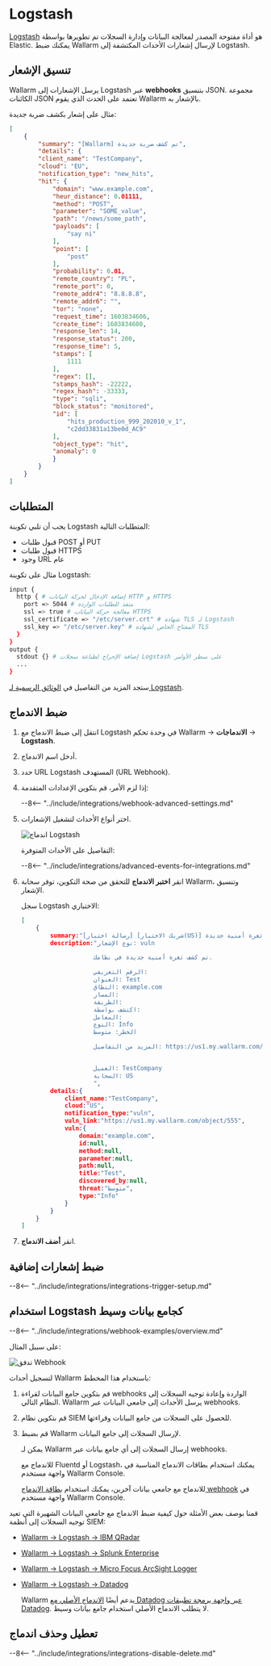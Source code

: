 # Logstash

[Logstash](https://www.elastic.co/logstash) هو أداة مفتوحة المصدر لمعالجة البيانات وإدارة السجلات تم تطويرها بواسطة Elastic. يمكنك ضبط Wallarm لإرسال إشعارات الأحداث المكتشفة إلى Logstash.

## تنسيق الإشعار

Wallarm يرسل الإشعارات إلى Logstash عبر **webhooks** بتنسيق JSON. مجموعة الكائنات JSON تعتمد على الحدث الذي يقوم Wallarm بالإشعار به.

مثال على إشعار بكشف ضربة جديدة:

```json
[
    {
        "summary": "[Wallarm] تم كشف ضربة جديدة",
        "details": {
        "client_name": "TestCompany",
        "cloud": "EU",
        "notification_type": "new_hits",
        "hit": {
            "domain": "www.example.com",
            "heur_distance": 0.01111,
            "method": "POST",
            "parameter": "SOME_value",
            "path": "/news/some_path",
            "payloads": [
                "say ni"
            ],
            "point": [
                "post"
            ],
            "probability": 0.01,
            "remote_country": "PL",
            "remote_port": 0,
            "remote_addr4": "8.8.8.8",
            "remote_addr6": "",
            "tor": "none",
            "request_time": 1603834606,
            "create_time": 1603834608,
            "response_len": 14,
            "response_status": 200,
            "response_time": 5,
            "stamps": [
                1111
            ],
            "regex": [],
            "stamps_hash": -22222,
            "regex_hash": -33333,
            "type": "sqli",
            "block_status": "monitored",
            "id": [
                "hits_production_999_202010_v_1",
                "c2dd33831a13be0d_AC9"
            ],
            "object_type": "hit",
            "anomaly": 0
            }
        }
    }
]
```

## المتطلبات

يجب أن تلبي تكوينة Logstash المتطلبات التالية:

* قبول طلبات POST أو PUT
* قبول طلبات HTTPS
* وجود URL عام

مثال على تكوينة Logstash:

```bash linenums="1"
input {
  http { # إضافة الإدخال لحركة البيانات HTTP و HTTPS
    port => 5044 # منفذ للطلبات الواردة
    ssl => true # معالجة حركة البيانات HTTPS
    ssl_certificate => "/etc/server.crt" # شهادة TLS لـ Logstash
    ssl_key => "/etc/server.key" # المفتاح الخاص لشهادة TLS
  }
}
output {
  stdout {} # إضافة الإخراج لطباعة سجلات Logstash على سطر الأوامر
  ...
}
```

ستجد المزيد من التفاصيل في [الوثائق الرسمية لـ Logstash](https://www.elastic.co/guide/en/logstash/current/configuration-file-structure.html).

## ضبط الاندماج

1. انتقل إلى ضبط الاندماج مع Logstash في وحدة تحكم Wallarm → **الاندماجات** → **Logstash**.
1. أدخل اسم الاندماج.
1. حدد URL Logstash المستهدف (URL Webhook).
1. إذا لزم الأمر، قم بتكوين الإعدادات المتقدمة:

    --8<-- "../include/integrations/webhook-advanced-settings.md"
1. اختر أنواع الأحداث لتشغيل الإشعارات.

    ![اندماج Logstash](../../../images/user-guides/settings/integrations/add-logstash-integration.png)

    التفاصيل على الأحداث المتوفرة:

    --8<-- "../include/integrations/advanced-events-for-integrations.md"

1. انقر **اختبر الاندماج** للتحقق من صحة التكوين، توفر سحابة Wallarm، وتنسيق الإشعار.

    سجل Logstash الاختباري:

    ```json
    [
        {
            summary:"[رسالة اختبار] [شريك الاختبار(US)] تم كشف ثغرة أمنية جديدة",
            description:"نوع الإشعار: vuln

                        تم كشف ثغرة أمنية جديدة في نظامك.

                        الرقم التعريفي: 
                        العنوان: Test
                        النطاق: example.com
                        المسار: 
                        الطريقة: 
                        اكتشف بواسطة: 
                        المعامل: 
                        النوع: Info
                        الخطر: متوسط

                        المزيد من التفاصيل: https://us1.my.wallarm.com/object/555


                        العميل: TestCompany
                        السحابة: US
                        ",
            details:{
                client_name:"TestCompany",
                cloud:"US",
                notification_type:"vuln",
                vuln_link:"https://us1.my.wallarm.com/object/555",
                vuln:{
                    domain:"example.com",
                    id:null,
                    method:null,
                    parameter:null,
                    path:null,
                    title:"Test",
                    discovered_by:null,
                    threat:"متوسط",
                    type:"Info"
                }
            }
        }
    ]
    ```

1. انقر **أضف الاندماج**.

## ضبط إشعارات إضافية

--8<-- "../include/integrations/integrations-trigger-setup.md"

## استخدام Logstash كجامع بيانات وسيط

--8<-- "../include/integrations/webhook-examples/overview.md"

على سبيل المثال:

![تدفق Webhook](../../../images/user-guides/settings/integrations/webhook-examples/logstash/qradar-scheme.png)

لتسجيل أحداث Wallarm باستخدام هذا المخطط:

1. قم بتكوين جامع البيانات لقراءة webhooks الواردة وإعادة توجيه السجلات إلى النظام التالي. Wallarm يرسل الأحداث إلى جامعي البيانات عبر webhooks.
1. قم بتكوين نظام SIEM للحصول على السجلات من جامع البيانات وقراءتها.
1. قم بضبط Wallarm لإرسال السجلات إلى جامع البيانات.

    يمكن لـ Wallarm إرسال السجلات إلى أي جامع بيانات عبر webhooks.

    للاندماج مع Fluentd أو Logstash، يمكنك استخدام بطاقات الاندماج المناسبة في واجهة مستخدم Wallarm Console.

    للاندماج مع جامعي بيانات آخرين، يمكنك استخدام [بطاقة الاندماج webhook](webhook.md) في واجهة مستخدم Wallarm Console.

قمنا بوصف بعض الأمثلة حول كيفية ضبط الاندماج مع جامعي البيانات الشهيرة التي تعيد توجيه السجلات إلى أنظمة SIEM:

* [Wallarm → Logstash → IBM QRadar](webhook-examples/logstash-qradar.md)
* [Wallarm → Logstash → Splunk Enterprise](webhook-examples/logstash-splunk.md)
* [Wallarm → Logstash → Micro Focus ArcSight Logger](webhook-examples/logstash-arcsight-logger.md)
* [Wallarm → Logstash → Datadog](webhook-examples/fluentd-logstash-datadog.md)

    Wallarm يدعم أيضًا [الاندماج الأصلي مع Datadog عبر واجهة برمجة تطبيقات Datadog](datadog.md). لا يتطلب الاندماج الأصلي استخدام جامع بيانات وسيط.

## تعطيل وحذف اندماج

--8<-- "../include/integrations/integrations-disable-delete.md"